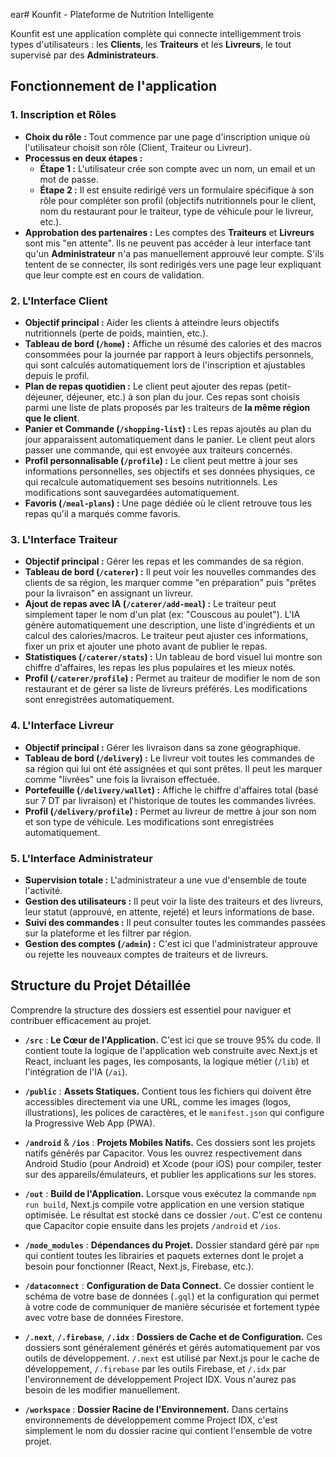 ear# Kounfit - Plateforme de Nutrition Intelligente

Kounfit est une application complète qui connecte intelligemment trois types d'utilisateurs : les **Clients**, les **Traiteurs** et les **Livreurs**, le tout supervisé par des **Administrateurs**.

## Fonctionnement de l'application

### 1. Inscription et Rôles

*   **Choix du rôle :** Tout commence par une page d'inscription unique où l'utilisateur choisit son rôle (Client, Traiteur ou Livreur).
*   **Processus en deux étapes :**
    *   **Étape 1 :** L'utilisateur crée son compte avec un nom, un email et un mot de passe.
    *   **Étape 2 :** Il est ensuite redirigé vers un formulaire spécifique à son rôle pour compléter son profil (objectifs nutritionnels pour le client, nom du restaurant pour le traiteur, type de véhicule pour le livreur, etc.).
*   **Approbation des partenaires :** Les comptes des **Traiteurs** et **Livreurs** sont mis "en attente". Ils ne peuvent pas accéder à leur interface tant qu'un **Administrateur** n'a pas manuellement approuvé leur compte. S'ils tentent de se connecter, ils sont redirigés vers une page leur expliquant que leur compte est en cours de validation.

### 2. L'Interface Client

*   **Objectif principal :** Aider les clients à atteindre leurs objectifs nutritionnels (perte de poids, maintien, etc.).
*   **Tableau de bord (`/home`) :** Affiche un résumé des calories et des macros consommées pour la journée par rapport à leurs objectifs personnels, qui sont calculés automatiquement lors de l'inscription et ajustables depuis le profil.
*   **Plan de repas quotidien :** Le client peut ajouter des repas (petit-déjeuner, déjeuner, etc.) à son plan du jour. Ces repas sont choisis parmi une liste de plats proposés par les traiteurs de **la même région que le client**.
*   **Panier et Commande (`/shopping-list`) :** Les repas ajoutés au plan du jour apparaissent automatiquement dans le panier. Le client peut alors passer une commande, qui est envoyée aux traiteurs concernés.
*   **Profil personnalisable (`/profile`) :** Le client peut mettre à jour ses informations personnelles, ses objectifs et ses données physiques, ce qui recalcule automatiquement ses besoins nutritionnels. Les modifications sont sauvegardées automatiquement.
*   **Favoris (`/meal-plans`) :** Une page dédiée où le client retrouve tous les repas qu'il a marqués comme favoris.

### 3. L'Interface Traiteur

*   **Objectif principal :** Gérer les repas et les commandes de sa région.
*   **Tableau de bord (`/caterer`) :** Il peut voir les nouvelles commandes des clients de sa région, les marquer comme "en préparation" puis "prêtes pour la livraison" en assignant un livreur.
*   **Ajout de repas avec IA (`/caterer/add-meal`) :** Le traiteur peut simplement taper le nom d'un plat (ex: "Couscous au poulet"). L'IA génère automatiquement une description, une liste d'ingrédients et un calcul des calories/macros. Le traiteur peut ajuster ces informations, fixer un prix et ajouter une photo avant de publier le repas.
*   **Statistiques (`/caterer/stats`) :** Un tableau de bord visuel lui montre son chiffre d'affaires, les repas les plus populaires et les mieux notés.
*   **Profil (`/caterer/profile`) :** Permet au traiteur de modifier le nom de son restaurant et de gérer sa liste de livreurs préférés. Les modifications sont enregistrées automatiquement.

### 4. L'Interface Livreur

*   **Objectif principal :** Gérer les livraison dans sa zone géographique.
*   **Tableau de bord (`/delivery`) :** Le livreur voit toutes les commandes de sa région qui lui ont été assignées et qui sont prêtes. Il peut les marquer comme "livrées" une fois la livraison effectuée.
*   **Portefeuille (`/delivery/wallet`) :** Affiche le chiffre d'affaires total (basé sur 7 DT par livraison) et l'historique de toutes les commandes livrées.
*   **Profil (`/delivery/profile`) :** Permet au livreur de mettre à jour son nom et son type de véhicule. Les modifications sont enregistrées automatiquement.

### 5. L'Interface Administrateur

*   **Supervision totale :** L'administrateur a une vue d'ensemble de toute l'activité.
*   **Gestion des utilisateurs :** Il peut voir la liste des traiteurs et des livreurs, leur statut (approuvé, en attente, rejeté) et leurs informations de base.
*   **Suivi des commandes :** Il peut consulter toutes les commandes passées sur la plateforme et les filtrer par région.
*   **Gestion des comptes (`/admin`) :** C'est ici que l'administrateur approuve ou rejette les nouveaux comptes de traiteurs et de livreurs.

## Structure du Projet Détaillée

Comprendre la structure des dossiers est essentiel pour naviguer et contribuer efficacement au projet.

-   **`/src`** : **Le Cœur de l'Application.** C'est ici que se trouve 95% du code. Il contient toute la logique de l'application web construite avec Next.js et React, incluant les pages, les composants, la logique métier (`/lib`) et l'intégration de l'IA (`/ai`).

-   **`/public`** : **Assets Statiques.** Contient tous les fichiers qui doivent être accessibles directement via une URL, comme les images (logos, illustrations), les polices de caractères, et le `manifest.json` qui configure la Progressive Web App (PWA).

-   **`/android`** & **`/ios`** : **Projets Mobiles Natifs.** Ces dossiers sont les projets natifs générés par Capacitor. Vous les ouvrez respectivement dans Android Studio (pour Android) et Xcode (pour iOS) pour compiler, tester sur des appareils/émulateurs, et publier les applications sur les stores.

-   **`/out`** : **Build de l'Application.** Lorsque vous exécutez la commande `npm run build`, Next.js compile votre application en une version statique optimisée. Le résultat est stocké dans ce dossier `/out`. C'est ce contenu que Capacitor copie ensuite dans les projets `/android` et `/ios`.

-   **`/node_modules`** : **Dépendances du Projet.** Dossier standard géré par `npm` qui contient toutes les librairies et paquets externes dont le projet a besoin pour fonctionner (React, Next.js, Firebase, etc.).

-   **`/dataconnect`** : **Configuration de Data Connect.** Ce dossier contient le schéma de votre base de données (`.gql`) et la configuration qui permet à votre code de communiquer de manière sécurisée et fortement typée avec votre base de données Firestore.

-   **`/.next`**, **`/.firebase`**, **`/.idx`** : **Dossiers de Cache et de Configuration.** Ces dossiers sont généralement générés et gérés automatiquement par vos outils de développement. `/.next` est utilisé par Next.js pour le cache de développement, `/.firebase` par les outils Firebase, et `/.idx` par l'environnement de développement Project IDX. Vous n'aurez pas besoin de les modifier manuellement.

-   **`/workspace`** : **Dossier Racine de l'Environnement.** Dans certains environnements de développement comme Project IDX, c'est simplement le nom du dossier racine qui contient l'ensemble de votre projet.
